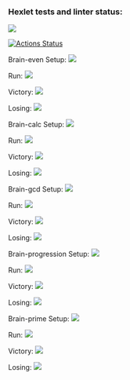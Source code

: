 ### Hexlet tests and linter status:

<a href="https://codeclimate.com/github/DMotorina/frontend-project-44/maintainability"><img src="https://api.codeclimate.com/v1/badges/3c7106b458caa5fb2e4c/maintainability" /></a>

[![Actions Status](https://github.com/DMotorina/frontend-project-44/workflows/hexlet-check/badge.svg)](https://github.com/DMotorina/frontend-project-44/actions)


Brain-even
Setup:
<a href="https://asciinema.org/a/Cc3TbNKySepJ6zX7Kdh3EJuJQ" target="_blank"><img src="https://asciinema.org/a/Cc3TbNKySepJ6zX7Kdh3EJuJQ.svg" /></a>

Run:
<a href="https://asciinema.org/a/qjP4PXmJpdOpGWa4MiNyJXtri" target="_blank"><img src="https://asciinema.org/a/qjP4PXmJpdOpGWa4MiNyJXtri.svg" /></a>

Victory:
<a href="https://asciinema.org/a/qiheBTcmDynMLADBJzMaSQAdJ" target="_blank"><img src="https://asciinema.org/a/qiheBTcmDynMLADBJzMaSQAdJ.svg" /></a>

Losing:
<a href="https://asciinema.org/a/kQ3ZLghEFPR5xLGSXXyBy4mxw" target="_blank"><img src="https://asciinema.org/a/kQ3ZLghEFPR5xLGSXXyBy4mxw.svg" /></a>


Brain-calc
Setup:
<a href="https://asciinema.org/a/4EjC8xiLVywqXHx1fYtjxw1yo" target="_blank"><img src="https://asciinema.org/a/4EjC8xiLVywqXHx1fYtjxw1yo.svg" /></a>

Run:
<a href="https://asciinema.org/a/610371" target="_blank"><img src="https://asciinema.org/a/610371.svg" /></a>

Victory:
<a href="https://asciinema.org/a/610372" target="_blank"><img src="https://asciinema.org/a/610372.svg" /></a>

Losing:
<a href="https://asciinema.org/a/610373" target="_blank"><img src="https://asciinema.org/a/610373.svg" /></a>

Brain-gcd
Setup:
<a href="https://asciinema.org/a/610452" target="_blank"><img src="https://asciinema.org/a/610452.svg" /></a>

Run:
<a href="https://asciinema.org/a/610455" target="_blank"><img src="https://asciinema.org/a/610455.svg" /></a>

Victory:
<a href="https://asciinema.org/a/610453" target="_blank"><img src="https://asciinema.org/a/610453.svg" /></a>

Losing:
<a href="https://asciinema.org/a/610457" target="_blank"><img src="https://asciinema.org/a/610457.svg" /></a>


Brain-progression
Setup:
<a href="https://asciinema.org/a/610631" target="_blank"><img src="https://asciinema.org/a/610631.svg" /></a>

Run:
<a href="https://asciinema.org/a/610633" target="_blank"><img src="https://asciinema.org/a/610633.svg" /></a>

Victory:
<a href="https://asciinema.org/a/610635" target="_blank"><img src="https://asciinema.org/a/610635.svg" /></a>

Losing:
<a href="https://asciinema.org/a/610636" target="_blank"><img src="https://asciinema.org/a/610636.svg" /></a>


Brain-prime
Setup:
<a href="https://asciinema.org/a/610662" target="_blank"><img src="https://asciinema.org/a/610662.svg" /></a>

Run:
<a href="https://asciinema.org/a/610663" target="_blank"><img src="https://asciinema.org/a/610663.svg" /></a>

Victory:
<a href="https://asciinema.org/a/610665" target="_blank"><img src="https://asciinema.org/a/610665.svg" /></a>

Losing:
<a href="https://asciinema.org/a/610666" target="_blank"><img src="https://asciinema.org/a/610666.svg" /></a>
